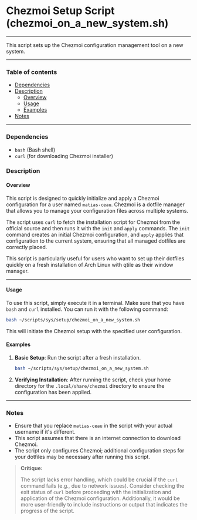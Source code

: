 # Chezmoi Setup Script (chezmoi_on_a_new_system.sh)

---

This script sets up the Chezmoi configuration management tool on a new system.

---

### Table of contents

- [Dependencies](#dependencies)
- [Description](#description)
    - [Overview](#overview)
    - [Usage](#usage)
    - [Examples](#examples)
- [Notes](#notes)

---

<a name="dependencies" />

### Dependencies

- `bash` (Bash shell)
- `curl` (for downloading Chezmoi installer)

<a name="description" />

### Description

<a name="overview" />

#### Overview

This script is designed to quickly initialize and apply a Chezmoi configuration for a user named `matias-ceau`. Chezmoi is a dotfile manager that allows you to manage your configuration files across multiple systems. 

The script uses `curl` to fetch the installation script for Chezmoi from the official source and then runs it with the `init` and `apply` commands. The `init` command creates an initial Chezmoi configuration, and `apply` applies that configuration to the current system, ensuring that all managed dotfiles are correctly placed.

This script is particularly useful for users who want to set up their dotfiles quickly on a fresh installation of Arch Linux with qtile as their window manager. 

---

<a name="usage" />

#### Usage

To use this script, simply execute it in a terminal. Make sure that you have `bash` and `curl` installed. You can run it with the following command:

```bash
bash ~/scripts/sys/setup/chezmoi_on_a_new_system.sh
```

This will initiate the Chezmoi setup with the specified user configuration.

<a name="examples" />

#### Examples

1. **Basic Setup**: Run the script after a fresh installation.

   ```bash
   bash ~/scripts/sys/setup/chezmoi_on_a_new_system.sh
   ```

2. **Verifying Installation**: After running the script, check your home directory for the `.local/share/chezmoi` directory to ensure the configuration has been applied.

---

<a name="notes" />

### Notes

- Ensure that you replace `matias-ceau` in the script with your actual username if it's different. 
- This script assumes that there is an internet connection to download Chezmoi.
- The script only configures Chezmoi; additional configuration steps for your dotfiles may be necessary after running this script.

> **Critique:**
> 
> The script lacks error handling, which could be crucial if the `curl` command fails (e.g., due to network issues). Consider checking the exit status of `curl` before proceeding with the initialization and application of the Chezmoi configuration. Additionally, it would be more user-friendly to include instructions or output that indicates the progress of the script.